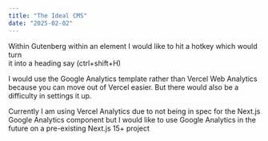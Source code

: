 ```yaml
---
title: "The Ideal CMS"
date: "2025-02-02"
---
```


Within Gutenberg within an element I would like to hit a hotkey which would turn  
it into a heading say (ctrl+shift+H)

I would use the Google Analytics template rather than Vercel Web Analytics because you can move out of Vercel easier. But there would also be a difficulty in settings it up.

Currently I am using Vercel Analytics due to not being in spec for the Next.js Google Analytics component but I would like to use Google Analytics in the future on a pre-existing Next.js 15+ project
